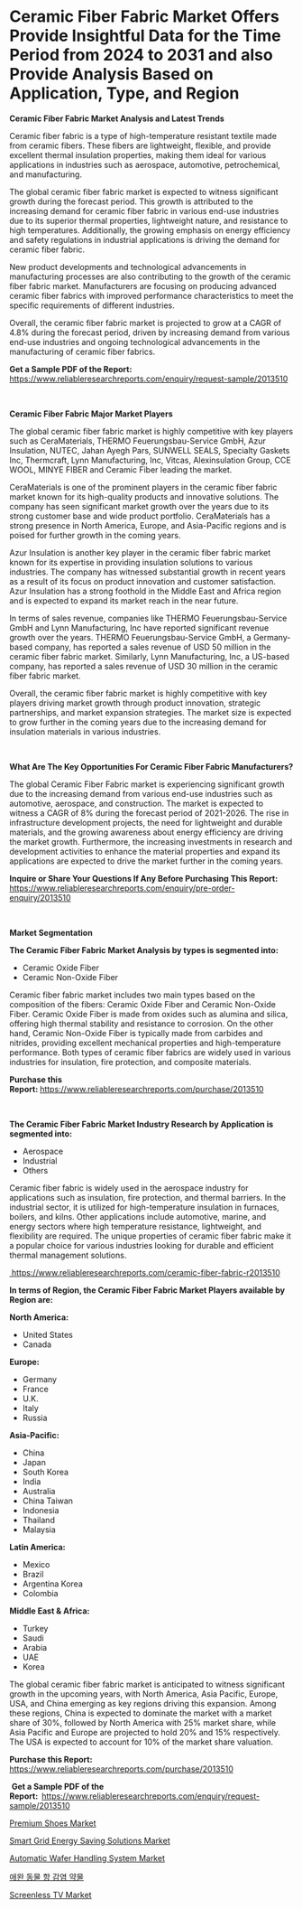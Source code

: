<p><h1>Ceramic Fiber Fabric Market Offers Provide Insightful Data for the Time Period from 2024 to 2031 and also Provide Analysis Based on Application, Type, and Region</h1></p><p><strong>Ceramic Fiber Fabric Market Analysis and Latest Trends</strong></p>
<p><p>Ceramic fiber fabric is a type of high-temperature resistant textile made from ceramic fibers. These fibers are lightweight, flexible, and provide excellent thermal insulation properties, making them ideal for various applications in industries such as aerospace, automotive, petrochemical, and manufacturing.</p><p>The global ceramic fiber fabric market is expected to witness significant growth during the forecast period. This growth is attributed to the increasing demand for ceramic fiber fabric in various end-use industries due to its superior thermal properties, lightweight nature, and resistance to high temperatures. Additionally, the growing emphasis on energy efficiency and safety regulations in industrial applications is driving the demand for ceramic fiber fabric.</p><p>New product developments and technological advancements in manufacturing processes are also contributing to the growth of the ceramic fiber fabric market. Manufacturers are focusing on producing advanced ceramic fiber fabrics with improved performance characteristics to meet the specific requirements of different industries.</p><p>Overall, the ceramic fiber fabric market is projected to grow at a CAGR of 4.8% during the forecast period, driven by increasing demand from various end-use industries and ongoing technological advancements in the manufacturing of ceramic fiber fabrics.</p></p>
<p><strong>Get a Sample PDF of the Report:&nbsp;</strong> <a href="https://www.reliableresearchreports.com/enquiry/request-sample/2013510">https://www.reliableresearchreports.com/enquiry/request-sample/2013510</a></p>
<p>&nbsp;</p>
<p><strong>Ceramic Fiber Fabric Major Market Players</strong></p>
<p><p>The global ceramic fiber fabric market is highly competitive with key players such as CeraMaterials, THERMO Feuerungsbau-Service GmbH, Azur Insulation, NUTEC, Jahan Ayegh Pars, SUNWELL SEALS, Specialty Gaskets Inc, Thermcraft, Lynn Manufacturing, Inc, Vitcas, Alexinsulation Group, CCE WOOL, MINYE FIBER and Ceramic Fiber leading the market.</p><p>CeraMaterials is one of the prominent players in the ceramic fiber fabric market known for its high-quality products and innovative solutions. The company has seen significant market growth over the years due to its strong customer base and wide product portfolio. CeraMaterials has a strong presence in North America, Europe, and Asia-Pacific regions and is poised for further growth in the coming years.</p><p>Azur Insulation is another key player in the ceramic fiber fabric market known for its expertise in providing insulation solutions to various industries. The company has witnessed substantial growth in recent years as a result of its focus on product innovation and customer satisfaction. Azur Insulation has a strong foothold in the Middle East and Africa region and is expected to expand its market reach in the near future.</p><p>In terms of sales revenue, companies like THERMO Feuerungsbau-Service GmbH and Lynn Manufacturing, Inc have reported significant revenue growth over the years. THERMO Feuerungsbau-Service GmbH, a Germany-based company, has reported a sales revenue of USD 50 million in the ceramic fiber fabric market. Similarly, Lynn Manufacturing, Inc, a US-based company, has reported a sales revenue of USD 30 million in the ceramic fiber fabric market.</p><p>Overall, the ceramic fiber fabric market is highly competitive with key players driving market growth through product innovation, strategic partnerships, and market expansion strategies. The market size is expected to grow further in the coming years due to the increasing demand for insulation materials in various industries.</p></p>
<p>&nbsp;</p>
<p><strong>What Are The Key Opportunities For Ceramic Fiber Fabric Manufacturers?</strong></p>
<p><p>The global Ceramic Fiber Fabric market is experiencing significant growth due to the increasing demand from various end-use industries such as automotive, aerospace, and construction. The market is expected to witness a CAGR of 8% during the forecast period of 2021-2026. The rise in infrastructure development projects, the need for lightweight and durable materials, and the growing awareness about energy efficiency are driving the market growth. Furthermore, the increasing investments in research and development activities to enhance the material properties and expand its applications are expected to drive the market further in the coming years.</p></p>
<p><strong>Inquire or Share Your Questions If Any Before Purchasing This Report:</strong> <a href="https://www.reliableresearchreports.com/enquiry/pre-order-enquiry/2013510">https://www.reliableresearchreports.com/enquiry/pre-order-enquiry/2013510</a></p>
<p>&nbsp;</p>
<p><strong>Market Segmentation</strong></p>
<p><strong>The Ceramic Fiber Fabric Market Analysis by types is segmented into:</strong></p>
<p><ul><li>Ceramic Oxide Fiber</li><li>Ceramic Non-Oxide Fiber</li></ul></p>
<p><p>Ceramic fiber fabric market includes two main types based on the composition of the fibers: Ceramic Oxide Fiber and Ceramic Non-Oxide Fiber. Ceramic Oxide Fiber is made from oxides such as alumina and silica, offering high thermal stability and resistance to corrosion. On the other hand, Ceramic Non-Oxide Fiber is typically made from carbides and nitrides, providing excellent mechanical properties and high-temperature performance. Both types of ceramic fiber fabrics are widely used in various industries for insulation, fire protection, and composite materials.</p></p>
<p><strong>Purchase this Report:&nbsp;</strong><a href="https://www.reliableresearchreports.com/purchase/2013510">https://www.reliableresearchreports.com/purchase/2013510</a></p>
<p>&nbsp;</p>
<p><strong>The Ceramic Fiber Fabric Market Industry Research by Application is segmented into:</strong></p>
<p><ul><li>Aerospace</li><li>Industrial</li><li>Others</li></ul></p>
<p><p>Ceramic fiber fabric is widely used in the aerospace industry for applications such as insulation, fire protection, and thermal barriers. In the industrial sector, it is utilized for high-temperature insulation in furnaces, boilers, and kilns. Other applications include automotive, marine, and energy sectors where high temperature resistance, lightweight, and flexibility are required. The unique properties of ceramic fiber fabric make it a popular choice for various industries looking for durable and efficient thermal management solutions.</p></p>
<p><a href="https://www.reliableresearchreports.com/ceramic-fiber-fabric-r2013510">&nbsp;https://www.reliableresearchreports.com/ceramic-fiber-fabric-r2013510</a></p>
<p><strong>In terms of Region, the Ceramic Fiber Fabric Market Players available by Region are:</strong></p>
<p>
    <p> <strong> North America: </strong>
        <ul>
            <li>United States</li>
            <li>Canada</li>
        </ul>
        </p> 
    <p> <strong> Europe: </strong>
        <ul>
            <li>Germany</li>
            <li>France</li>
            <li>U.K.</li>
            <li>Italy</li>
            <li>Russia</li>
        </ul>
        </p> 
    <p> <strong> Asia-Pacific: </strong>
        <ul>
            <li>China</li>
            <li>Japan</li>
            <li>South Korea</li>
            <li>India</li>
            <li>Australia</li>
            <li>China Taiwan</li>
            <li>Indonesia</li>
            <li>Thailand</li>
            <li>Malaysia</li>
        </ul>
        </p> 
    <p> <strong> Latin America: </strong>
        <ul>
            <li>Mexico</li>
            <li>Brazil</li>
            <li>Argentina Korea</li>
            <li>Colombia</li>
        </ul>
        </p> 
    <p> <strong> Middle East & Africa: </strong>
        <ul>
            <li>Turkey</li>
            <li>Saudi</li>
            <li>Arabia</li>
            <li>UAE</li>
            <li>Korea</li>
        </ul>
    </p>
    </p>
<p><p>The global ceramic fiber fabric market is anticipated to witness significant growth in the upcoming years, with North America, Asia Pacific, Europe, USA, and China emerging as key regions driving this expansion. Among these regions, China is expected to dominate the market with a market share of 30%, followed by North America with 25% market share, while Asia Pacific and Europe are projected to hold 20% and 15% respectively. The USA is expected to account for 10% of the market share valuation.</p></p>
<p><strong>Purchase this Report: </strong><a href="https://www.reliableresearchreports.com/purchase/2013510">https://www.reliableresearchreports.com/purchase/2013510</a></p>
<p>&nbsp;<strong>Get a Sample PDF of the Report:&nbsp;&nbsp;</strong><a href="https://www.reliableresearchreports.com/enquiry/request-sample/2013510">https://www.reliableresearchreports.com/enquiry/request-sample/2013510</a></p>
<p><strong></strong></p>
<p><p><a href="https://www.linkedin.com/pulse/premium-shoes-market-report-product-type-womenmenchildren-3ggmc">Premium Shoes Market</a></p><p><a href="https://github.com/susanjprice2023/Market-Research-Report-List-2/blob/main/smart-grid-energy-saving-solutions-market.md">Smart Grid Energy Saving Solutions Market</a></p><p><a href="https://issuu.com/reportprime-2/docs/automatic-wafer-handling-system-market-size-2030.p">Automatic Wafer Handling System Market</a></p><p><a href="https://medium.com/@daishafarnaz_29657/%EC%95%A0%EC%99%84%EB%8F%99%EB%AC%BC-%ED%95%AD%EA%B0%90%EC%97%BC%EC%A0%9C-%EC%8B%9C%EC%9E%A5-%EB%B6%84%EC%84%9D-%EB%B0%8F-2024%EB%85%84%EB%B6%80%ED%84%B0-2031%EB%85%84%EA%B9%8C%EC%A7%80-%EC%98%88%EC%83%81-%EA%B7%9C%EB%AA%A8%EC%9E%85%EB%8B%88%EB%8B%A4-18ba71aa607f">애완 동물 항 감염 약물</a></p><p><a href="https://www.linkedin.com/pulse/in-depth-analysis-global-screenless-tv-market-scope-xn5yc">Screenless TV Market</a></p></p>